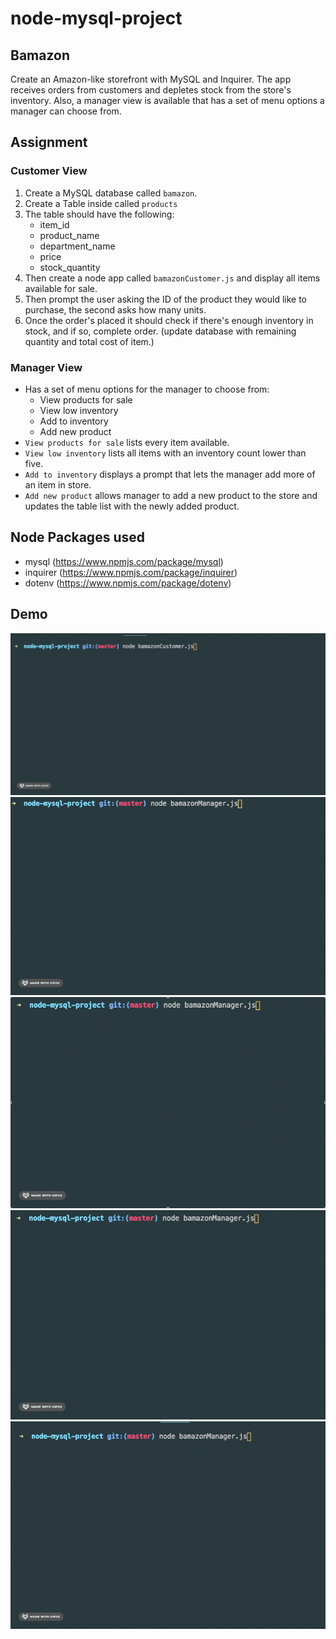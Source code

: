 # node-mysql-project

## Bamazon

Create an Amazon-like storefront with MySQL and Inquirer. The app receives orders from customers and depletes stock from the store's inventory. Also, a manager view is available that has a set of menu options a manager can choose from.

## Assignment

### Customer View

1. Create a MySQL database called `bamazon`.
2. Create a Table inside called `products`
3. The table should have the following:
   - item_id
   - product_name
   - department_name
   - price
   - stock_quantity
4. Then create a node app called `bamazonCustomer.js` and display all items available for sale.
5. Then prompt the user asking the ID of the product they would like to purchase, the second asks how many units.
6. Once the order's placed it should check if there's enough inventory in stock, and if so, complete order. (update database with remaining quantity and total cost of item.)

### Manager View

- Has a set of menu options for the manager to choose from:
  - View products for sale
  - View low inventory
  - Add to inventory
  - Add new product
- `View products for sale` lists every item available.
- `View low inventory` lists all items with an inventory count lower than five.
- `Add to inventory` displays a prompt that lets the manager add more of an item in store.
- `Add new product` allows manager to add a new product to the store and updates the table list with the newly added product.

## Node Packages used

- mysql (https://www.npmjs.com/package/mysql)
- inquirer (https://www.npmjs.com/package/inquirer)
- dotenv (https://www.npmjs.com/package/dotenv)

## Demo

![demo](./demo/customer.gif)
![demo](./demo/allInventory.gif)
![demo](./demo/lowInventory.gif)
![demo](./demo/addtoInventory.gif)
![demo](./demo/newProduct.gif)